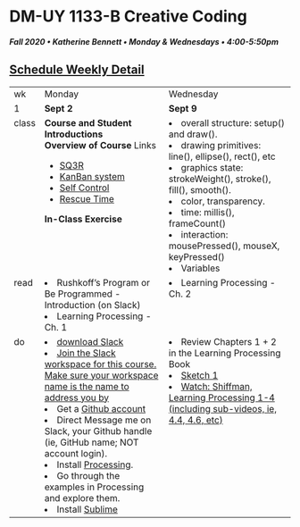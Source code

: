 # DM-UY 1133-B Creative Coding
##### Fall 2020 • Katherine Bennett • Monday & Wednesdays • 4:00-5:50pm 
## [Schedule Weekly Detail](Calendar.md) 

<table>
<tr>
<td>wk</td>
<td>Monday </td>
<td>Wednesday </td>
</tr>
<!-- dates -->
<tr>
  <td valign="top">1</td>
  <td valign="top" width="48%"><strong>Sept 2</strong></td>
  <td valign="top" width="48%"><strong>Sept 9</strong></td>
</tr>
<!-- class -->
<tr>
	<td valign="top">class</td>
	<!-- day Tues -->
	<td valign="top" width="48%">
	<strong>Course and Student Introductions</strong><br>
	<strong>Overview of Course</strong>
	Links
		<ul> 
		<li> <a href= http://www.studygs.net/texred2.htm> SQ3R </a></li>
		<li> <a href=https://en.wikipedia.org/wiki/Kanban_(development)#:~:text=Kanban%20(Japanese%20%E7%9C%8B%E6%9D%BF%2C%20signboard%20or,handling%20of%20system%2Dlevel%20bottlenecks.> KanBan system </a></li>
		<li> <a href=http://selfcontrolapp.com/> Self Control </a></li>
		<li> <a href=https://www.rescuetime.com/> Rescue Time </a></li>
		</ul>
	<strong>In-Class Exercise</strong>
	<!-- day Wed -->
	<td valign="top" width="48%">
		<li> overall structure: setup() and draw(). </li>
		<li> drawing primitives: line(), ellipse(), rect(), etc </li>
		<li> graphics state: strokeWeight(), stroke(), fill(), smooth().</li>
		<li> color, transparency.</li>
		<li>time: millis(), frameCount()</li>
		<li>interaction: mousePressed(), mouseX, keyPressed()</li>
		<li>Variables</li>
	</td>
<!-- homework -->
<tr>
  <td valign="top">read</td>
  <!-- day Tues -->
  <td valign="top"> 
		<li>Rushkoff’s Program or Be Programmed - Introduction (on Slack)</li>
		<li> Learning Processing - Ch. 1</li>
	</td>
  <!-- day Thurs -->
  <td valign="top"> 
		<li> Learning Processing - Ch. 2 </li>
  </td>
 </tr>
 <!-- do -->
<tr>
<td valign="top">do</td>
	<!-- day Tues -->
 	<td valign="top"> 
 		<li> <a href = "https://slack.com/"> download Slack </a></li>
 		<li><a href = "https://join.slack.com/t/nyu-gp19088/shared_invite/zt-h71awxgh-8LbgkEt5vQqmJ5eDOTWi_A">Join the Slack workspace for this course. Make sure your workspace name is the name to address you by</li> </a>
 		<li>Get a <a href = https://github.com/>Github 	account</a></li>
		<li>Direct Message me on Slack, your Github handle (ie, GitHub name; NOT account login).</li>
 		<li>Install <a href = https://processing.org/download/>Processing</a>. </li> <li>Go through the examples in Processing and explore them.</li>
	   <li> Install <a href = "http://www.sublimetext.com/"> Sublime </a></li>
 	</td>
  	<!-- day Thurs -->
  	<td valign="top"> 
  	<li>Review Chapters 1 + 2 in the Learning Processing Book</li>
 	<li><a href = "Sketch_1.md"> Sketch 1</li>
 	<li> Watch: <a href="https://www.youtube.com/user/shiffman/playlists?view=50&sort=dd&shelf_id=2">Shiffman, Learning Processing 1-4 (including sub-videos, ie, 4.4, 4.6, etc)</li>
 	</td>
</tr>
</table>